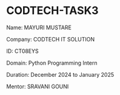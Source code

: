 # CODTECH-TASK3

Name: MAYURI MUSTARE

Company: CODTECH IT SOLUTION

ID: CT08EYS

Domain: Python Programming Intern

Duration: December 2024 to January 2025

Mentor: SRAVANI GOUNI

